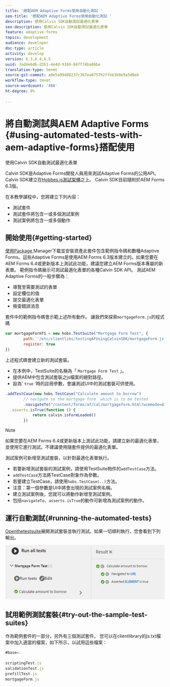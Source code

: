 ```yaml
---
title: '搭配AEM Adaptive Forms使用自動化測試 '
seo-title: '搭配AEM Adaptive Forms使用自動化測試 '
description: 使用Calvin SDK自動測試最適化表單
seo-description: 使用Calvin SDK自動測試最適化表單
feature: adaptive-forms
topics: development
audience: developer
doc-type: article
activity: develop
version: 6.3,6.4,6.5
uuid: 3ad4e6d6-d3b1-4e4d-9169-847f74ba06be
translation-type: tm+mt
source-git-commit: a0e5a99408237c367ea075762ffeb3b9e9a5d8eb
workflow-type: tm+mt
source-wordcount: '460'
ht-degree: 0%

---
```



# 將自動測試與AEM Adaptive Forms {#using-automated-tests-with-aem-adaptive-forms}搭配使用

使用Calvin SDK自動測試最適化表單

Calvin SDK是Adaptive Forms開發人員用來測試Adaptive Forms的公用API。 Calvin SDK建立在[Hobbes.js測試架構](https://docs.adobe.com/docs/en/aem/6-3/develop/ref/test-api/index.html)之上。 Calvin SDK目前隨附於AEM Forms 6.3版。

在本教學課程中，您將建立下列內容：

* 測試套件
* 測試套件將包含一或多個測試案例
* 測試案例將包含一或多個動作

## 開始使用{#getting-started}

[使用Package ](assets/testingadaptiveformsusingcalvinsdk1.zip)Manager下載並安裝資產此套件包含範例指令碼和數種Adaptive Forms。這些Adaptive Forms是使用AEM Forms 6.3版本建立的。如果您要在AEM Forms 6.4或更新版本上測試此功能，建議您建立AEM Forms版本專屬的新表單。 範例指令碼展示可測試最適化表單的各種Calvin SDK API。 測試AEM Adaptive Forms的一般步驟為：

* 導覽至需要測試的表單
* 設定欄位的值
* 提交最適化表單
* 檢查錯誤消息

套件中的範例指令碼會示範上述所有動作。
讓我們來探索`mortgageForm.js`的程式碼

```javascript
var mortgageFormTS = new hobs.TestSuite("Mortgage Form Test", {
        path: '/etc/clientlibs/testingAFUsingCalvinSDK/mortgageForm.js',
        register: true
})
```

上述程式碼會建立新的測試套裝。

* 在本例中，TestSuite的名稱為「 `Mortgage Form Test` 」。
* 提供AEM中包含測試套裝之js檔案的絕對路徑。
* 設為&#39; `true` &#39;時的註冊參數，會讓測試UI中的測試套裝可供使用。

```javascript
.addTestCase(new hobs.TestCase("Calculate amount to borrow")
        // navigate to the mortgage form  which is to be tested
        .navigateTo("/content/forms/af/cal/mortgageform.html?wcmmode=disabled")
  .asserts.isTrue(function () {
            return calvin.isFormLoaded()
        })
```

>[!NOTE]
>
>如果您要在AEM Forms 6.4或更新版本上測試此功能，請建立新的最適化表單，並使用它進行測試。不建議使用隨套件提供的最適化表單。

測試案例可新增至測試套裝，以針對最適化表單執行。

* 若要新增測試套裝的測試案例，請使用TestSuite物件的`addTestCase`方法。
* `addTestCase`方法將TestCase對象作為參數。
* 若要建立TestCase，請使用`hobs.TestCase(..)`方法。
* 注意：第一個參數是UI中將會出現的測試案例名稱。
* 建立測試案例後，您就可以將動作新增至測試案例。
* 包括`navigateTo`、`asserts.isTrue`的動作可新增為測試案例的動作。

## 運行自動測試{#running-the-automated-tests}

[Openthetestsuite](http://localhost:4502/libs/granite/testing/hobbes.html)展開測試套裝並執行測試。如果一切順利執行，您會看到下列輸出。

![calvinsdk](assets/calvinimage.png)

## 試用範例測試套裝{#try-out-the-sample-test-suites}

作為範例套件的一部分，另外有三個測試套件。 您可以在clientlibrary的js.txt檔案中加入適當的檔案，如下所示，以試用這些檔案：

```javascript
#base=.

scriptingTest.js
validationTest.js
prefillTest.js
mortgageForm.js
```
